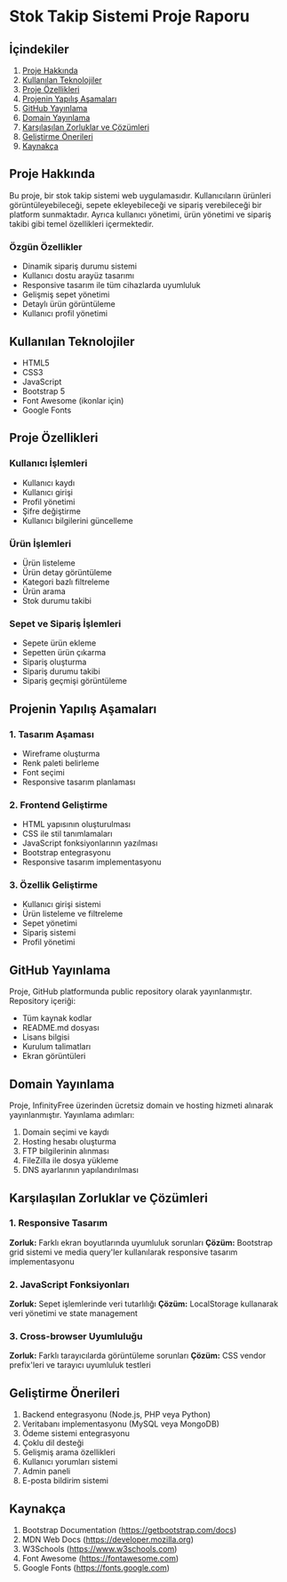 # Stok Takip Sistemi Proje Raporu

## İçindekiler
1. [Proje Hakkında](#proje-hakkında)
2. [Kullanılan Teknolojiler](#kullanılan-teknolojiler)
3. [Proje Özellikleri](#proje-özellikleri)
4. [Projenin Yapılış Aşamaları](#projenin-yapılış-aşamaları)
5. [GitHub Yayınlama](#github-yayınlama)
6. [Domain Yayınlama](#domain-yayınlama)
7. [Karşılaşılan Zorluklar ve Çözümleri](#karşılaşılan-zorluklar-ve-çözümleri)
8. [Geliştirme Önerileri](#geliştirme-önerileri)
9. [Kaynakça](#kaynakça)

## Proje Hakkında
Bu proje, bir stok takip sistemi web uygulamasıdır. Kullanıcıların ürünleri görüntüleyebileceği, sepete ekleyebileceği ve sipariş verebileceği bir platform sunmaktadır. Ayrıca kullanıcı yönetimi, ürün yönetimi ve sipariş takibi gibi temel özellikleri içermektedir.

### Özgün Özellikler
- Dinamik sipariş durumu sistemi
- Kullanıcı dostu arayüz tasarımı
- Responsive tasarım ile tüm cihazlarda uyumluluk
- Gelişmiş sepet yönetimi
- Detaylı ürün görüntüleme
- Kullanıcı profil yönetimi

## Kullanılan Teknolojiler
- HTML5
- CSS3
- JavaScript
- Bootstrap 5
- Font Awesome (ikonlar için)
- Google Fonts

## Proje Özellikleri

### Kullanıcı İşlemleri
- Kullanıcı kaydı
- Kullanıcı girişi
- Profil yönetimi
- Şifre değiştirme
- Kullanıcı bilgilerini güncelleme

### Ürün İşlemleri
- Ürün listeleme
- Ürün detay görüntüleme
- Kategori bazlı filtreleme
- Ürün arama
- Stok durumu takibi

### Sepet ve Sipariş İşlemleri
- Sepete ürün ekleme
- Sepetten ürün çıkarma
- Sipariş oluşturma
- Sipariş durumu takibi
- Sipariş geçmişi görüntüleme

## Projenin Yapılış Aşamaları

### 1. Tasarım Aşaması
- Wireframe oluşturma
- Renk paleti belirleme
- Font seçimi
- Responsive tasarım planlaması

### 2. Frontend Geliştirme
- HTML yapısının oluşturulması
- CSS ile stil tanımlamaları
- JavaScript fonksiyonlarının yazılması
- Bootstrap entegrasyonu
- Responsive tasarım implementasyonu

### 3. Özellik Geliştirme
- Kullanıcı girişi sistemi
- Ürün listeleme ve filtreleme
- Sepet yönetimi
- Sipariş sistemi
- Profil yönetimi

## GitHub Yayınlama
Proje, GitHub platformunda public repository olarak yayınlanmıştır. Repository içeriği:
- Tüm kaynak kodlar
- README.md dosyası
- Lisans bilgisi
- Kurulum talimatları
- Ekran görüntüleri

## Domain Yayınlama
Proje, InfinityFree üzerinden ücretsiz domain ve hosting hizmeti alınarak yayınlanmıştır. Yayınlama adımları:
1. Domain seçimi ve kaydı
2. Hosting hesabı oluşturma
3. FTP bilgilerinin alınması
4. FileZilla ile dosya yükleme
5. DNS ayarlarının yapılandırılması

## Karşılaşılan Zorluklar ve Çözümleri

### 1. Responsive Tasarım
**Zorluk:** Farklı ekran boyutlarında uyumluluk sorunları
**Çözüm:** Bootstrap grid sistemi ve media query'ler kullanılarak responsive tasarım implementasyonu

### 2. JavaScript Fonksiyonları
**Zorluk:** Sepet işlemlerinde veri tutarlılığı
**Çözüm:** LocalStorage kullanarak veri yönetimi ve state management

### 3. Cross-browser Uyumluluğu
**Zorluk:** Farklı tarayıcılarda görüntüleme sorunları
**Çözüm:** CSS vendor prefix'leri ve tarayıcı uyumluluk testleri

## Geliştirme Önerileri
1. Backend entegrasyonu (Node.js, PHP veya Python)
2. Veritabanı implementasyonu (MySQL veya MongoDB)
3. Ödeme sistemi entegrasyonu
4. Çoklu dil desteği
5. Gelişmiş arama özellikleri
6. Kullanıcı yorumları sistemi
7. Admin paneli
8. E-posta bildirim sistemi

## Kaynakça
1. Bootstrap Documentation (https://getbootstrap.com/docs)
2. MDN Web Docs (https://developer.mozilla.org)
3. W3Schools (https://www.w3schools.com)
4. Font Awesome (https://fontawesome.com)
5. Google Fonts (https://fonts.google.com)

